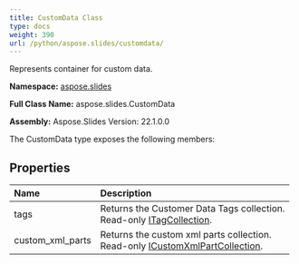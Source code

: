 ```yaml
---
title: CustomData Class
type: docs
weight: 390
url: /python/aspose.slides/customdata/
---
```


Represents container for custom data.

**Namespace:** [aspose.slides](/python/aspose.slides/)

**Full Class Name:** aspose.slides.CustomData

**Assembly:**  Aspose.Slides Version: 22.1.0.0

The CustomData type exposes the following members:
## **Properties**
|**Name**|**Description**|
| :- | :- |
|tags|Returns the Customer Data Tags collection.<br/>            Read-only [ITagCollection](/python/aspose.slides/itagcollection/).|
|custom_xml_parts|Returns the custom xml parts collection.<br/>            Read-only [ICustomXmlPartCollection](/python/aspose.slides/icustomxmlpartcollection/).|
